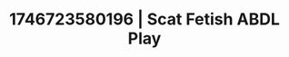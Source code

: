 ---
categories:
- Nerdy seduction
- Kinky dreams
- AI-generated
- Slow burn erotica
- ASMR
- Whispers of pleasure
- Cosplay
- Erotic hair pulling
image: /assets/images/1746723580196.jpg
layout: post
seo:
  description: Featured content with artistic ABDL Play, Scat Fetish. HD images available.
  keywords: ABDL Play, Scat Fetish
  og_image: /assets/images/1746723580196.jpg
  schema_type: VisualArtwork
tags:
- '#1746723580196'
- ABDL Play
- Scat Fetish
title: 1746723580196 | Scat Fetish ABDL Play
---